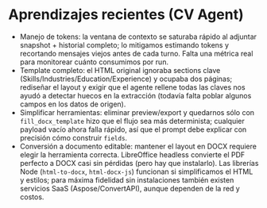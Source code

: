 # Aprendizajes recientes (CV Agent)

- Manejo de tokens: la ventana de contexto se saturaba rápido al adjuntar snapshot + historial completo; lo mitigamos estimando tokens y recortando mensajes viejos antes de cada turno. Falta una métrica real para monitorear cuánto consumimos por run.
- Template completo: el HTML original ignoraba sections clave (Skills/Industries/Education/Experience) y ocupaba dos páginas; rediseñar el layout y exigir que el agente rellene todas las claves nos ayudó a detectar huecos en la extracción (todavía falta poblar algunos campos en los datos de origen).
- Simplificar herramientas: eliminar preview/export y quedarnos sólo con `fill_docx_template` hizo que el flujo sea más determinista; cualquier payload vacío ahora falla rápido, así que el prompt debe explicar con precisión cómo construir `fields`.
- Conversión a documento editable: mantener el layout en DOCX requiere elegir la herramienta correcta. LibreOffice headless convierte el PDF perfecto a DOCX casi sin pérdidas (pero hay que instalarlo). Las librerías Node (`html-to-docx`, `html-docx-js`) funcionan si simplificamos el HTML y estilos; para máxima fidelidad sin instalaciones también existen servicios SaaS (Aspose/ConvertAPI), aunque dependen de la red y costos.
